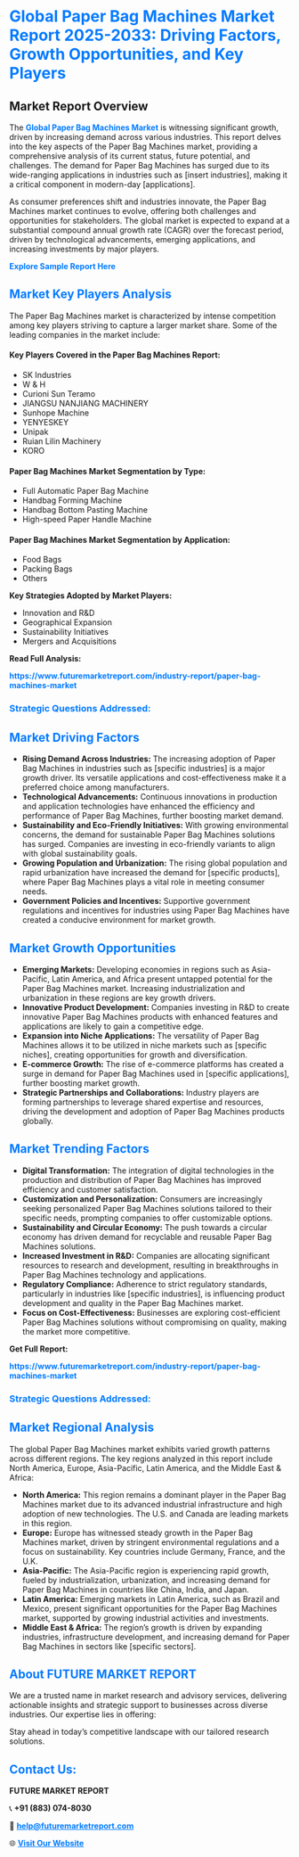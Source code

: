 <h1 style="color: #007BFF;">Global Paper Bag Machines Market Report 2025-2033: Driving Factors, Growth Opportunities, and Key Players</h1>

<section id="overview">
<h2>Market Report Overview</h2>
<p>The <a href="https://www.futuremarketreport.com/industry-report/paper-bag-machines-market" style="color: #007BFF; text-decoration: none;"><strong>Global Paper Bag Machines Market</strong></a> is witnessing significant growth, driven by increasing demand across various industries. This report delves into the key aspects of the Paper Bag Machines market, providing a comprehensive analysis of its current status, future potential, and challenges. The demand for Paper Bag Machines has surged due to its wide-ranging applications in industries such as [insert industries], making it a critical component in modern-day [applications].</p>
<p>As consumer preferences shift and industries innovate, the Paper Bag Machines market continues to evolve, offering both challenges and opportunities for stakeholders. The global market is expected to expand at a substantial compound annual growth rate (CAGR) over the forecast period, driven by technological advancements, emerging applications, and increasing investments by major players.</p>
</section>

<section id="overview">
<p><a href="https://www.futuremarketreport.com/request-sample/reportId=83165" style="color: #007BFF; text-decoration: none;"><strong>Explore Sample Report Here</strong></a></p>
</section>

<section id="key-players">
<h2 style="color: #007BFF;">Market Key Players Analysis</h2>
<p>The Paper Bag Machines market is characterized by intense competition among key players striving to capture a larger market share. Some of the leading companies in the market include:</p>
<h4>Key Players Covered in the Paper Bag Machines Report:</h4>
<ul><li>SK Industries</li><li>W &amp; H</li><li>Curioni Sun Teramo</li><li>JIANGSU NANJIANG MACHINERY</li><li>Sunhope Machine</li><li>YENYESKEY</li><li>Unipak</li><li>Ruian Lilin Machinery</li><li>KORO</li></ul>
<h4>Paper Bag Machines Market Segmentation by Type:</h4>
<ul><li>Full Automatic Paper Bag Machine</li><li>Handbag Forming Machine</li><li>Handbag Bottom Pasting Machine</li><li>High-speed Paper Handle Machine</li></ul>

<h4>Paper Bag Machines Market Segmentation by Application:</h4>
<ul><li>Food Bags</li><li>Packing Bags</li><li>Others</li></ul>
<p><strong>Key Strategies Adopted by Market Players:</strong></p>
<ul>
<li>Innovation and R&D</li>
<li>Geographical Expansion</li>
<li>Sustainability Initiatives</li>
<li>Mergers and Acquisitions</li>
</ul>
</section>

<section>
<p><strong>Read Full Analysis: </strong></p><a href="https://www.futuremarketreport.com/industry-report/paper-bag-machines-market" style="color: #007BFF; text-decoration: none;"><strong>https://www.futuremarketreport.com/industry-report/paper-bag-machines-market</strong></a>
<h3 style="color: #007BFF;">Strategic Questions Addressed:</h3>
</section>

<section id="driving-factors">
<h2 style="color: #007BFF;">Market Driving Factors</h2>
<ul>
<li><strong>Rising Demand Across Industries:</strong> The increasing adoption of Paper Bag Machines in industries such as [specific industries] is a major growth driver. Its versatile applications and cost-effectiveness make it a preferred choice among manufacturers.</li>
<li><strong>Technological Advancements:</strong> Continuous innovations in production and application technologies have enhanced the efficiency and performance of Paper Bag Machines, further boosting market demand.</li>
<li><strong>Sustainability and Eco-Friendly Initiatives:</strong> With growing environmental concerns, the demand for sustainable Paper Bag Machines solutions has surged. Companies are investing in eco-friendly variants to align with global sustainability goals.</li>
<li><strong>Growing Population and Urbanization:</strong> The rising global population and rapid urbanization have increased the demand for [specific products], where Paper Bag Machines plays a vital role in meeting consumer needs.</li>
<li><strong>Government Policies and Incentives:</strong> Supportive government regulations and incentives for industries using Paper Bag Machines have created a conducive environment for market growth.</li>
</ul>
</section>

<section id="growth-opportunities">
<h2 style="color: #007BFF;">Market Growth Opportunities</h2>
<ul>
<li><strong>Emerging Markets:</strong> Developing economies in regions such as Asia-Pacific, Latin America, and Africa present untapped potential for the Paper Bag Machines market. Increasing industrialization and urbanization in these regions are key growth drivers.</li>
<li><strong>Innovative Product Development:</strong> Companies investing in R&D to create innovative Paper Bag Machines products with enhanced features and applications are likely to gain a competitive edge.</li>
<li><strong>Expansion into Niche Applications:</strong> The versatility of Paper Bag Machines allows it to be utilized in niche markets such as [specific niches], creating opportunities for growth and diversification.</li>
<li><strong>E-commerce Growth:</strong> The rise of e-commerce platforms has created a surge in demand for Paper Bag Machines used in [specific applications], further boosting market growth.</li>
<li><strong>Strategic Partnerships and Collaborations:</strong> Industry players are forming partnerships to leverage shared expertise and resources, driving the development and adoption of Paper Bag Machines products globally.</li>
</ul>
</section>

<section id="trending-factors">
<h2 style="color: #007BFF;">Market Trending Factors</h2>
<ul>
<li><strong>Digital Transformation:</strong> The integration of digital technologies in the production and distribution of Paper Bag Machines has improved efficiency and customer satisfaction.</li>
<li><strong>Customization and Personalization:</strong> Consumers are increasingly seeking personalized Paper Bag Machines solutions tailored to their specific needs, prompting companies to offer customizable options.</li>
<li><strong>Sustainability and Circular Economy:</strong> The push towards a circular economy has driven demand for recyclable and reusable Paper Bag Machines solutions.</li>
<li><strong>Increased Investment in R&D:</strong> Companies are allocating significant resources to research and development, resulting in breakthroughs in Paper Bag Machines technology and applications.</li>
<li><strong>Regulatory Compliance:</strong> Adherence to strict regulatory standards, particularly in industries like [specific industries], is influencing product development and quality in the Paper Bag Machines market.</li>
<li><strong>Focus on Cost-Effectiveness:</strong> Businesses are exploring cost-efficient Paper Bag Machines solutions without compromising on quality, making the market more competitive.</li>
</ul>
</section>

<section>
<p><strong>Get Full Report: </strong></p><a href="https://www.futuremarketreport.com/industry-report/paper-bag-machines-market" style="color: #007BFF; text-decoration: none;"><strong>https://www.futuremarketreport.com/industry-report/paper-bag-machines-market</strong></a>
<h3 style="color: #007BFF;">Strategic Questions Addressed:</h3>
</section>


<section id="regional-analysis">
<h2 style="color: #007BFF;">Market Regional Analysis</h2>
<p>The global Paper Bag Machines market exhibits varied growth patterns across different regions. The key regions analyzed in this report include North America, Europe, Asia-Pacific, Latin America, and the Middle East & Africa:</p>
<ul>
<li><strong>North America:</strong> This region remains a dominant player in the Paper Bag Machines market due to its advanced industrial infrastructure and high adoption of new technologies. The U.S. and Canada are leading markets in this region.</li>
<li><strong>Europe:</strong> Europe has witnessed steady growth in the Paper Bag Machines market, driven by stringent environmental regulations and a focus on sustainability. Key countries include Germany, France, and the U.K.</li>
<li><strong>Asia-Pacific:</strong> The Asia-Pacific region is experiencing rapid growth, fueled by industrialization, urbanization, and increasing demand for Paper Bag Machines in countries like China, India, and Japan.</li>
<li><strong>Latin America:</strong> Emerging markets in Latin America, such as Brazil and Mexico, present significant opportunities for the Paper Bag Machines market, supported by growing industrial activities and investments.</li>
<li><strong>Middle East & Africa:</strong> The region’s growth is driven by expanding industries, infrastructure development, and increasing demand for Paper Bag Machines in sectors like [specific sectors].</li>
</ul>
</section>

<footer>
<h2 style="color: #007BFF;">About FUTURE MARKET REPORT</h2>
<p>We are a trusted name in market research and advisory services, delivering actionable insights and strategic support to businesses across diverse industries. Our expertise lies in offering:</p>

<p>Stay ahead in today’s competitive landscape with our tailored research solutions.</p>

<h2 style="color: #007BFF;">Contact Us:</h2>
<p><strong>FUTURE MARKET REPORT</strong></p>
<p>📞 <strong>+91 (883) 074-8030</strong></p>
<p>📧 <strong><a href="mailto:help@futuremarketreport.com" style="color: #007BFF;">help@futuremarketreport.com</a></strong></p>
<p>🌐 <strong><a href="https://www.futuremarketreport.com/" style="color: #007BFF;">Visit Our Website</a></strong></p>
</footer>